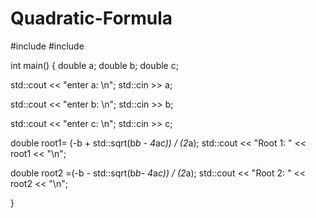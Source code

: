 # Quadratic-Formula

#include <iostream>
#include <cmath>

int main() {
  double a;
  double b;
  double c;

std::cout << "enter a: \n";
std::cin >> a;

std::cout << "enter b: \n";
std::cin >> b;

std::cout << "enter c: \n";
std::cin >> c;
  
  double root1= (-b + std::sqrt(b*b - 4*a*c)) / (2*a);
 std::cout << "Root 1: " << root1 << "\n";

  double root2 =(-b - std::sqrt(b*b-  4*a*c)) / (2*a);
  std::cout << "Root 2: " << root2 << "\n";

}
